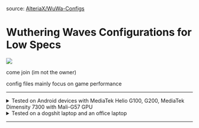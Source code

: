 source: [AlteriaX/WuWa-Configs](https://github.com/AlteriaX/WuWa-Configs)

# Wuthering Waves Configurations for Low Specs

[<img src="https://discord.com/api/guilds/798954204420112454/widget.png?style=banner2">](https://discord.gg/gczjQvgzWE)

come join (im not the owner)

config files mainly focus on game performance

---

<details>
<summary>Tested on Android devices with MediaTek Helio G100, G200, MediaTek Dimensity 7300 with Mali-G57 GPU</summary>

+ [Tecno Camon 40 Pro 5G](https://nanoreview.net/en/benchmark-entry?type=antutu&id=9wvnKFD6HVUyJ1syLvMo8)
+ [Infinix Hot 50 4G](https://nanoreview.net/en/benchmark-entry?type=antutu&id=2Hd22ort8qycBRyz0TF1K)
+ [Infinix Hot 60 Pro 4G](https://nanoreview.net/en/benchmark-entry?type=antutu&id=8lHW7LZYa7Tdhx2RU-NU1)

_it should work on other devices though_
</details>

<details>
<summary>Tested on a dogshit laptop and an office laptop</summary>

\
[Acer Aspire E5-476G](https://www.userbenchmark.com/UserRun/71036061)
+ OS: Stock Windows 10 22H2
+ CPU: Intel Core i3-7130U
+ GPU: NVIDIA GeForce MX150
+ RAM: 12 GB DDR4
+ Storage: Samsung 870 EVO 500GB SSD

\
[Lenovo IdeaPad 1](https://www.userbenchmark.com/UserRun/71150149)
+ OS: Windows 10 22H2 with [AtlasOS](https://atlasos.net/) 
+ CPU: Ryzen 5 7520U
+ GPU: RadeonT 610M
+ RAM: 8 GB (6 GB usable)
+ Storage: Samsung 870 EVO 500GB SSD

</details>

---
